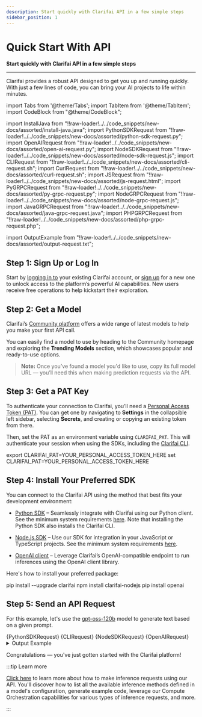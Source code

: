```yaml
---
description: Start quickly with Clarifai API in a few simple steps
sidebar_position: 1
---
```


# Quick Start With API

**Start quickly with Clarifai API in a few simple steps**
<hr />

Clarifai provides a robust API designed to get you up and running quickly. With just a few lines of code, you can bring your AI projects to life within minutes. 

import Tabs from '@theme/Tabs';
import TabItem from '@theme/TabItem';
import CodeBlock from "@theme/CodeBlock";

import InstallJava from "!!raw-loader!../../code_snippets/new-docs/assorted/install-java.java";
import PythonSDKRequest from "!!raw-loader!../../code_snippets/new-docs/assorted/python-sdk-request.py";
import OpenAIRequest from "!!raw-loader!../../code_snippets/new-docs/assorted/open-ai-request.py";
import NodeSDKRequest from "!!raw-loader!../../code_snippets/new-docs/assorted/node-sdk-request.js";
import CLIRequest from "!!raw-loader!../../code_snippets/new-docs/assorted/cli-request.sh";
import CurlRequest from "!!raw-loader!../../code_snippets/new-docs/assorted/curl-request.sh";
import JSRequest from "!!raw-loader!../../code_snippets/new-docs/assorted/js-request.html";
import PyGRPCRequest from "!!raw-loader!../../code_snippets/new-docs/assorted/py-grpc-request.py";
import NodeGRPCRequest from "!!raw-loader!../../code_snippets/new-docs/assorted/node-grpc-request.js";
import JavaGRPCRequest from "!!raw-loader!../../code_snippets/new-docs/assorted/java-grpc-request.java";
import PHPGRPCRequest from "!!raw-loader!../../code_snippets/new-docs/assorted/php-grpc-request.php";

import OutputExample from "!!raw-loader!../../code_snippets/new-docs/assorted/output-request.txt";

## Step 1: Sign Up or Log In 

Start by [logging in to](https://clarifai.com/login) your existing Clarifai account, or [sign up](https://clarifai.com/signup) for a new one to unlock access to the platform’s powerful AI capabilities. New users receive free operations to help kickstart their exploration.

## Step 2: Get a Model

Clarifai’s [Community platform](https://clarifai.com/explore) offers a wide range of latest models to help you make your first API call.

You can easily find a model to use by heading to the Community homepage and exploring the **Trending Models** section, which showcases popular and ready-to-use options.

> **Note:** Once you’ve found a model you'd like to use, copy its full model URL — you’ll need this when making prediction requests via the API.

## Step 3: Get a PAT Key

To authenticate your connection to Clarifai, you’ll need a [Personal Access Token (PAT)](https://docs.clarifai.com/control/authentication/pat). You can get one by navigating to **Settings** in the collapsible left sidebar, selecting **Secrets**, and creating or copying an existing token from there.

Then, set the PAT as an environment variable using `CLARIFAI_PAT`. This will authenticate your session when using the SDKs, including the [Clarifai CLI](https://docs.clarifai.com/resources/api-overview/cli).

<Tabs groupId="code">
<TabItem value="bash" label="Unix-Like Systems">
    <CodeBlock className="language-bash">export CLARIFAI_PAT=YOUR_PERSONAL_ACCESS_TOKEN_HERE</CodeBlock>
</TabItem>
<TabItem value="bash2" label="Windows">
    <CodeBlock className="language-bash">set CLARIFAI_PAT=YOUR_PERSONAL_ACCESS_TOKEN_HERE</CodeBlock>
</TabItem>
</Tabs>

## Step 4: Install Your Preferred SDK

You can connect to the Clarifai API using the method that best fits your development environment:

- [Python SDK](https://docs.clarifai.com/resources/api-overview/python-sdk) – Seamlessly integrate with Clarifai using our Python client. See the minimum system requirements [here](https://docs.clarifai.com/resources/api-overview/python-sdk#minimum-system-requirements). Note that installing the Python SDK also installs the Clarifai CLI. 

- [Node.js SDK](https://docs.clarifai.com/resources/api-overview/nodejs-sdk) – Use our SDK for integration in your JavaScript or TypeScript projects. See the minimum system requirements [here](https://docs.clarifai.com/resources/api-overview/nodejs-sdk/#minimum-system-requirements).

- [OpenAI client](https://docs.clarifai.com/compute/providers/open-ai) –  Leverage Clarifai’s OpenAI-compatible endpoint to run inferences using the OpenAI client library.

Here's how to install your preferred package:

<Tabs groupId="code">
<TabItem value="python" label="Python SDK">
    <CodeBlock className="language-bash">pip install --upgrade clarifai</CodeBlock>
</TabItem>

<TabItem value="node.js" label="Node.js SDK">
 <CodeBlock className="language-bash">npm install clarifai-nodejs</CodeBlock>
</TabItem>

<TabItem value="openai" label="Python (OpenAI)">
    <CodeBlock className="language-bash">pip install openai</CodeBlock>
</TabItem>

</Tabs>

## Step 5: Send an API Request

For this example, let's use the [gpt-oss-120b](https://clarifai.com/openai/chat-completion/models/gpt-oss-120b) model to generate text based on a given prompt.


<Tabs groupId="code">
<TabItem value="python" label="Python SDK">
    <CodeBlock className="language-python">{PythonSDKRequest}</CodeBlock>
</TabItem>
<TabItem value="cli1" label="CLI">
 <CodeBlock className="language-bash">{CLIRequest}</CodeBlock>
</TabItem>
<TabItem value="node.js" label="Node.js SDK">
    <CodeBlock className="language-javascript">{NodeSDKRequest}</CodeBlock>
</TabItem>

<TabItem value="openai" label="Python (OpenAI)">
    <CodeBlock className="language-php"> {OpenAIRequest} </CodeBlock>
</TabItem>

<!--

<TabItem value="js11" label="cURL">
 <CodeBlock className="language-javascript">{CurlRequest}</CodeBlock>
</TabItem>

<TabItem value="javascript11" label="JavaScript (REST)">
 <CodeBlock className="language-javascript">{JSRequest}</CodeBlock>
</TabItem>

<TabItem value="python21" label="Python (gRPC)">
    <CodeBlock className="language-python">{PyGRPCRequest}</CodeBlock>
</TabItem>
-->

</Tabs>

<details>
  <summary>Output Example</summary>
    <CodeBlock className="language-text">{OutputExample}</CodeBlock>
</details>

Congratulations — you've just gotten started with the Clarifai platform!

:::tip Learn more

[Click here](https://docs.clarifai.com/compute/models/inference/api/) to learn more about how to make inference requests using our API. You'll discover how to list all the available inference methods defined in a model's configuration, generate example code, leverage our Compute Orchestration capabilities for various types of inference requests, and more.

:::
